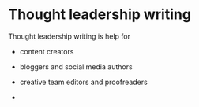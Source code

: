 # Thought leadership writing

Thought leadership writing is  help for 

  * content creators

  * bloggers and social media authors

  * creative team editors and proofreaders


* [](#)

